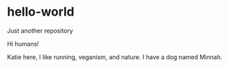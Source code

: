 # hello-world
Just another repository 

Hi humans!

Katie here, I like running, veganism, and nature.
I have a dog named Minnah.
